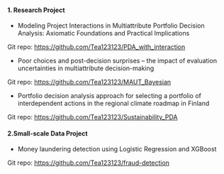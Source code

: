 #### 1. Research Project

- Modeling Project Interactions in Multiattribute
Portfolio Decision Analysis: Axiomatic Foundations
and Practical Implications

Git repo: https://github.com/Tea123123/PDA_with_interaction

- Poor choices and post-decision surprises – the impact of evaluation
uncertainties in multiattribute decision-making

Git repo: https://github.com/Tea123123/MAUT_Bayesian

- Portfolio decision analysis approach for selecting a portfolio of interdependent actions in the regional climate roadmap in Finland

Git repo: https://github.com/Tea123123/Sustainability_PDA

#### 2.Small-scale Data Project

- Money laundering detection using Logistic Regression and XGBoost

Git repo: https://github.com/Tea123123/fraud-detection
